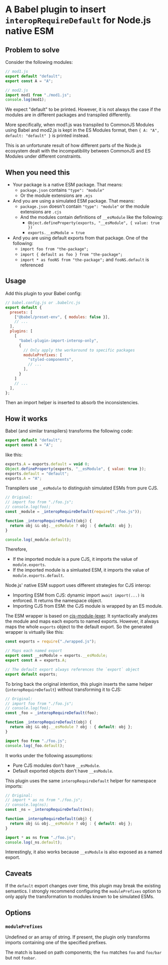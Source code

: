 # A Babel plugin to insert `interopRequireDefault` for Node.js native ESM

## Problem to solve

Consider the following modules:

```javascript
// mod1.js
export default "default";
export const A = "A";
```

```javascript
// mod2.js
import mod1 from "./mod1.js";
console.log(mod1);
```

We expect "default" to be printed. However, it is not always the case if the modules are in different packages and transpiled differently.

More specifically, when mod1.js was transpiled to CommonJS Modules using Babel and mod2.js is kept in the ES Modules format, then `{ A: "A", default: "default" }` is printed instead.

This is an unfortunate result of how different parts of the Node.js ecosystem dealt with the incompatibility between CommonJS and ES Modules under different constraints.

## When you need this

- Your package is a native ESM package. That means:
  - `package.json` contains `"type": "module"`
  - Or the module extensions are `.mjs`
- And you are using a simulated ESM package. That means:
  - `package.json` doesn't contain `"type": "module"` or the module extensions are `.cjs`
  - And the modules contain definitions of `__esModule` like the following:
    - `Object.defineProperty(exports, "__esModule", { value: true })`
    - `exports.__esModule = true `
- And you are using default exports from that package. One of the following:
  - `import foo from "the-package";`
  - `import { default as foo } from "the-package";`
  - `import * as fooNS from "the-package";` and `fooNS.default` is referenced

## Usage

Add this plugin to your Babel config:

```javascript
// babel.config.js or .babelrc.js
export default {
  presets: [
    ["@babel/preset-env", { modules: false }],
    // ...
  ],
  plugins: [
    [
      "babel-plugin-import-interop-only",
      {
        // Only apply the workaround to specific packages
        modulePrefixes: [
          "styled-components",
          // ...
        ],
      }
    ]
    // ...
  ],
};
```

Then an import helper is inserted to absorb the inconsistencies.

## How it works

Babel (and similar transpilers) transforms the following code:

```javascript
export default "default";
export const A = "A";
```

like this:

```javascript
exports.A = exports.default = void 0;
Object.defineProperty(exports, "__esModule", { value: true });
exports.default = "default";
exports.A = "A";
```

Transpilers use `__esModule` to distinguish simulated ESMs from pure CJS.

```javascript
// Original:
// import foo from "./foo.js";
// console.log(foo);
const _module = _interopRequireDefault(require("./foo.js"));

function _interopRequireDefault(obj) {
  return obj && obj.__esModule ? obj : { default: obj };
}

console.log(_module.default);
```

Therefore,

- If the imported module is a pure CJS, it imports the value of `module.exports`.
- If the imported module is a simluated ESM, it imports the value of `module.exports.default`.

Node.js' native ESM support uses different strategies for CJS interop:

- Importing ESM from CJS: dynamic import `await import(...)` is enforced. It returns the namespace object.
- Importing CJS from ESM: the CJS module is wrapped by an ES module.

The ESM wrapper is based on [cjs-module-lexer](https://github.com/nodejs/cjs-module-lexer). It syntactically analyzes the module and maps each exports to named exports. However, it always maps the whole `exports` object to the default export. So the generated wrapper is virtually like this:

```javascript
const exports = require("./wrapped.js");

// Maps each named export
export const __esModule = exports.__esModule;
export const A = exports.A;

// The default export always references the `export` object
export default exports;
```

To bring back the original intention, this plugin inserts the same helper (`interopRequireDefault`) without transforming it to CJS:

```javascript
// Original:
// import foo from "./foo.js";
// console.log(foo);
const _foo = _interopRequireDefault(foo);

function _interopRequireDefault(obj) {
  return obj && obj.__esModule ? obj : { default: obj };
}

import foo from "./foo.js";
console.log(_foo.default);
```

It works under the following assumptions:

- Pure CJS modules don't have `__esModule`.
- Default exported objects don't have `__esModule`.

This plugin uses the same `interopRequireDefault` helper for namespace imports:

```javascript
// Original:
// import * as ns from "./foo.js";
// console.log(ns);
const _ns = _interopRequireDefault(ns);

function _interopRequireDefault(obj) {
  return obj && obj.__esModule ? obj : { default: obj };
}

import * as ns from "./foo.js";
console.log(_ns.default);
```

Interestingly, it also works because `__esModule` is also exposed as a named export.

## Caveats

If the `default` export changes over time, this plugin may break the existing semantics. I strongly recommend configuring the `modulePrefixes` option to only apply the transformation to modules known to be simulated ESMs.

## Options

### `modulePrefixes`

Undefined or an array of string. If present, the plugin only transforms imports containing one of the specified prefixes.

The match is based on path components; the `foo` matches `foo` and `foo/bar` but not `foobar`.


